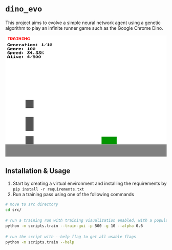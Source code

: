 
# `dino_evo`

This project aims to evolve a simple neural network agent using a genetic algorithm to play an infinite runner game such as the Google Chrome Dino.

![demo](assets/training_gen.gif)


## Installation & Usage

1. Start by creating a virtual environment and installing the requirements by `pip install -r requirements.txt`
2. Run a training pass using one of the following commands
```bash
# move to src directory
cd src/

# run a training run with training visualization enabled, with a population of 500 and 10 generations, with an exploration rate (alpha) of 0.6
python -m scripts.train --train-gui -p 500 -g 10 --alpha 0.6

# run the script with --help flag to get all usable flags
python -m scripts.train --help

```